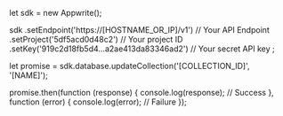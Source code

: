 let sdk = new Appwrite();

sdk
    .setEndpoint('https://[HOSTNAME_OR_IP]/v1') // Your API Endpoint
    .setProject('5df5acd0d48c2') // Your project ID
    .setKey('919c2d18fb5d4...a2ae413da83346ad2') // Your secret API key
;

let promise = sdk.database.updateCollection('[COLLECTION_ID]', '[NAME]');

promise.then(function (response) {
    console.log(response); // Success
}, function (error) {
    console.log(error); // Failure
});